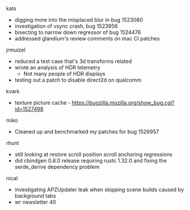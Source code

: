 kats
  * digging more into the misplaced blur in bug 1523080
  * investigation of vsync crash, bug 1523956
  * bisecting to narrow down regressor of bug 1524476
  * addressed glandium's review comments on mac CI patches

jrmuizel
  * reduced a test case that's 3d transforms related
  * wrote an analysis of HDR telemetry
    * Not many people of HDR displays
  * testing out a patch to disable direct2d on qualcomm

kvark
  * texture picture cache - https://bugzilla.mozilla.org/show_bug.cgi?id=1527498

miko
  * Cleaned up and benchmarked my patches for bug 1526957

rhunt
  * still looking at restore scroll position scroll anchoring regressions
  * did cbindgen 0.8.0 release requiring rustc 1.32.0 and fixing the serde_derive dependency problem

nical
  * investigating APZUpdater leak when skipping scene builds caused by background tabs
  * wr newsletter 40
